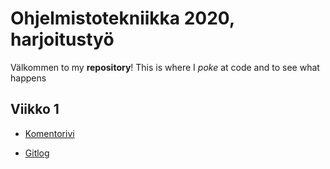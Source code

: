 # Ohjelmistotekniikka 2020, harjoitustyö
Välkommen to my **repository**! This is where I *poke* at code and to see what happens

## Viikko 1

  * [Komentorivi](https://github.com/pweura/ot-harjoitustyo/blob/master/laskarit/viikko1/komentorivi.txt)

  * [Gitlog](https://github.com/pweura/ot-harjoitustyo/blob/master/laskarit/viikko1/gitlog.txt)
